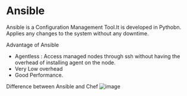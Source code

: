 # Ansible
Ansible is a Configuration Management Tool.It is developed in Pythobn. Applies any changes to the system without any downtime.

Advantage of Ansible
* Agentless : Access managed nodes through ssh without having the overhead of installing agent on the node.
* Very Low overhead
* Good Performance.

Difference between  Ansible and Chef
![image](https://user-images.githubusercontent.com/12810422/220035393-62fbd06e-f9e9-4b8d-b643-c163cb061ad2.png)


